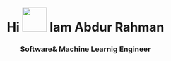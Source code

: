 
<h1 align="center"> Hi <img src="https://c.tenor.com/yWSRmymbuBkAAAAM/waving-hi.gif width="55px" height="55px" "> Iam Abdur Rahman</h1> 


<h3 align="center"> Software& Machine Learnig Engineer </h3> 
